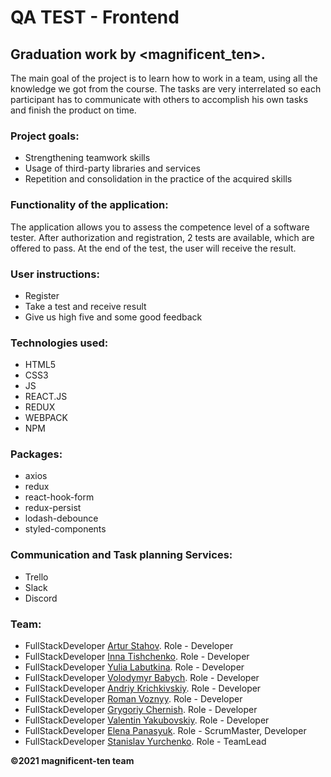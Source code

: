# QA TEST - Frontend

## Graduation work by <magnificent_ten>.
The main goal of the project is to learn how to work in a team, using all the knowledge we got from the course.
The tasks are very interrelated so each participant has to communicate with others to accomplish his own tasks and finish the product on time.

### Project goals: 
- Strengthening teamwork skills
- Usage of third-party libraries and services
- Repetition and consolidation in the practice of the acquired skills

### Functionality of the application:
The application allows you to assess the competence level of a software tester.
After authorization and registration, 2 tests are available, which are offered to pass. At the end of the test, the user will receive the result.

### User instructions:
- Register
- Take a test and receive result
- Give us high five and some good feedback

### Technologies used: 
- HTML5
- CSS3
- JS
- REACT.JS
- REDUX
- WEBPACK
- NPM

### Packages:
- axios
- redux
- react-hook-form
- redux-persist
- lodash-debounce
- styled-components


### Communication and Task planning Services: 
- Trello
- Slack
- Discord

### Team: 
- FullStackDeveloper [Artur Stahov](https://github.com/ArturStahov). Role - Developer
- FullStackDeveloper [Inna Tishchenko](https://github.com/inna91). Role - Developer
- FullStackDeveloper [Yulia Labutkina](https://github.com/YuliaLabutkina). Role - Developer
- FullStackDeveloper [Volodymyr Babych](https://github.com/vovababych). Role - Developer
- FullStackDeveloper [Andriy Krichkivskiy](https://github.com/Andriy1982). Role - Developer
- FullStackDeveloper [Roman Voznyy](https://github.com/RomanVoznyy). Role - Developer
- FullStackDeveloper [Grygoriy Chernish](https://github.com/GrygoriyChernish). Role - Developer
- FullStackDeveloper [Valentin Yakubovskiy](https://github.com/valentinyak). Role - Developer
- FullStackDeveloper [Elena Panasyuk](https://github.com/elenapanasyuk). Role - ScrumMaster, Developer
- FullStackDeveloper [Stanislav Yurchenko](https://github.com/StanislavYurchenko). Role - TeamLead

**©2021 magnificent-ten team** 
